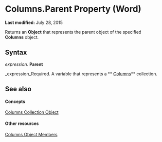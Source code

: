 
# Columns.Parent Property (Word)

 **Last modified:** July 28, 2015

Returns an  **Object** that represents the parent object of the specified **Columns** object.

## Syntax

 _expression_. **Parent**

 _expression_Required. A variable that represents a  ** [Columns](7c2d1353-cbc4-a162-83a1-6cac1300266f.md)** collection.


## See also


#### Concepts


 [Columns Collection Object](7c2d1353-cbc4-a162-83a1-6cac1300266f.md)
#### Other resources


 [Columns Object Members](0c588082-0571-6261-e15f-12c0f076052f.md)
